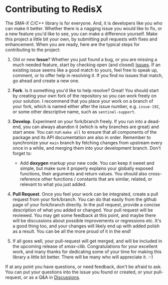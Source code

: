 # Contributing to RedisX


The _SMA-X C/C++_ library is for everyone. And, it is developers like you who can make it better. Whether there is a 
nagging issue you would like to fix, or a new feature you'd like to see, you can make a difference yourself. Make this 
project a little bit your own, by submitting pull requests with fixes and enhancement. When you are ready, here are 
the typical steps for contributing to the project:

1. Old or new __Issue__? Whether you just found a bug, or you are missing a much needed feature, start by checking 
open (and closed) [Issues](https://github.com/Smithsonian/smax-clib/issues). If an existing issue seems like a 
good match to yours, feel free to speak up, comment, or to offer help in resolving it. If you find no issues that 
match, go ahead and create a new one.

2. __Fork__. Is it something you'd like to help resolve? Great! You should start by creating your own fork of the 
repository so you can work freely on your solution. I recommend that you place your work on a branch of your fork, 
which is named either after the issue number, e.g. `issue-192`, or some other descriptive name, such as 
`sentinel-support`.

3. __Develop__. Experiment on your fork/branch freely. If you run into a dead-end, you can always abandon it (which is 
why branches are great) and start anew. You can run `make all` to ensure that all components of the package and its 
API documentation are also in order. Remember to synchronize your `main` branch by fetching changes from upstream 
every once in a while, and merging them into your development branch. Don't forget to:

   - Add __doxygen__ markup your new code. You can keep it sweet and simple, but make sure it properly explains your 
   globally exposed functions, their arguments and return values. You should also cross-reference other functions / 
   constants that are similar, related, or relevant to what you just added.

4. __Pull Request__. Once you feel your work can be integrated, create a pull request from your fork/branch. You can 
do that easily from the github page of your fork/branch directly. In the pull request, provide a concise description 
of what you added or changed. Your pull request will be reviewed. You may get some feedback at this point, and maybe 
there will be discussions about possible improvements or regressions etc. It's a good thing too, and your changes will 
likely end up with added polish as a result. You can be all the more proud of it in the end!

5. If all goes well, your pull-request will get merged, and will be included in the upcoming release of _smax-clib_. 
Congratulations for your excellent work, and many thanks for dedicating some of your time for making this library a 
little bit better. There will be many who will appreciate it. :-)


If at any point you have questions, or need feedback, don't be afraid to ask. You can put your questions into the 
issue you found or created, or your pull-request, or as a Q&amp;A in 
[Discussions](https://github.com/Smithsonian/smax-clib/discussions).


